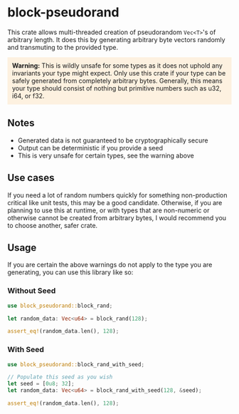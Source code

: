 # block-pseudorand

This crate allows multi-threaded creation of pseudorandom `Vec<T>`'s of arbitrary length. It does this
by generating arbitrary byte vectors randomly and transmuting to the provided type.

<p style="background:rgba(255,181,77,0.16);padding:0.75em;">
<strong>Warning:</strong> This is wildly unsafe for some types as it does not uphold any invariants your type might expect.
Only use this crate if your type can be safely generated from completely arbitrary bytes.
Generally, this means your type should consist of nothing but primitive numbers such as u32, i64, or f32.
</p>

## Notes

- Generated data is not guaranteed to be cryptographically secure
- Output can be deterministic if you provide a seed
- This is very unsafe for certain types, see the warning above

## Use cases

If you need a lot of random numbers quickly for something non-production critical like unit tests, this may be
a good candidate. Otherwise, if you are planning to use this at runtime, or with types that are non-numeric
or otherwise cannot be created from arbitrary bytes, I would recommend you to choose another, safer crate.

## Usage

If you are certain the above warnings do not apply to the type you are generating, you can use this library like so:

### Without Seed

```rust
use block_pseudorand::block_rand;

let random_data: Vec<u64> = block_rand(128);

assert_eq!(random_data.len(), 128);
```

### With Seed

```rust
use block_pseudorand::block_rand_with_seed;

// Populate this seed as you wish
let seed = [0u8; 32];
let random_data: Vec<u64> = block_rand_with_seed(128, &seed);

assert_eq!(random_data.len(), 128);
```
